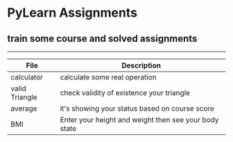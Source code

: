 # PyLearn Assignments
## train some course and solved assignments

---
| File      | Description |
| ----------- | ----------- |
| calculator      | calculate some real operation|
| valid Triangle   | check validity of existence your triangle|
| average   | it's showing your status based on course score|
| BMI   |Enter your height and weight then see your body state|